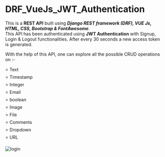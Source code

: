 # DRF_VueJs_JWT_Authentication


This is a <b>REST API</b> built using <b><i>Django REST framework (DRF), VUE Js, HTML, CSS, Bootstrap & FontAwesome</i></b>.  
This API has been authenticated using <b>JWT Authentication</b> with Signup, Login & Logout functionalities. After every 30 seconds a new access token is generated.



With the help of this API, one can explore all the possible CRUD operations on :-

⭐ Text   
⭐ Timestamp   
⭐ Integer  
⭐ Email  
⭐ boolean  
⭐ Image   
⭐ File    
⭐ Comments  
⭐ Dropdown    
⭐ URL   

![login](https://user-images.githubusercontent.com/110458015/208073902-744d9998-1015-4dd3-9cb1-e36a8ab28c89.jpg)


